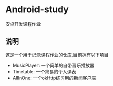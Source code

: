 # Android-study
安卓开发课程作业
## 说明
这是一个用于记录课程作业的仓库,目前拥有以下项目
- MusicPlayer: 一个简单的自带音乐播放器
- Timetable: 一个简易的个人课表
- AllInOne: 一个okHttp练习用的新闻客户端
